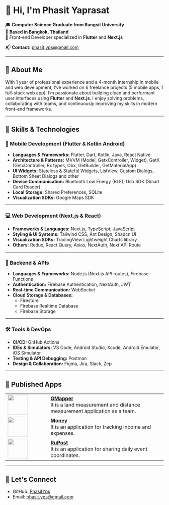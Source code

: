 # 👋 Hi, I'm Phasit Yaprasat

🎓 **Computer Science Graduate from Rangsit University**  
📍 **Based in Bangkok, Thailand**  
💼 Front-end Developer specialized in **Flutter** and **Next.js** 

📬 **Contact:** [phasit.yps@gmail.com](mailto:phasit.yps@gmail.com)

---

## 🚀 About Me

With 1 year of professional experience and a 4-month internship in mobile and web development, I’ve worked on 6 freelance projects (5 mobile apps, 1 full-stack web app). I’m passionate about building clean and performant user interfaces using **Flutter** and **Next.js**. I enjoy solving problems, collaborating with teams, and continuously improving my skills in modern front-end frameworks.

---
## 💼 Skills & Technologies

### 📱 Mobile Development (Flutter & Kotlin Android)

- **Languages & Frameworks:** Flutter, Dart, Kotlin, Java, React Native
- **Architecture & Patterns:** MVVM (Model, GetxController, Widget), GetX (GetxController, Rx types, Obx, GetBuilder, GetMaterialApp) 
- **UI Widgets:** Stateless & Stateful Widgets, ListView, Custom Dialogs, Bottom Sheet Dialogs and other
- **Device Communication:** Bluetooth Low Energy (BLE), Usb SDK (Smart Card Reader)  
- **Local Storage:** Shared Preferences, SQLite  
- **Visualization SDKs:** Google Maps SDK

---

### 💻 Web Development (Next.js & React)

- **Frameworks & Languages:** Next.js, TypeScript, JavaScript
- **Styling & UI Systems:** Tailwind CSS, Ant Design, Shadcn UI
- **Visualization SDKs:** TradingView Lightweight Charts library
- **Others:** Redux, React Query, Axios, NextAuth, Next API Route
  
---

### 🔧 Backend & APIs

- **Languages & Frameworks:** Node.js (Next.js API routes), Firebase Functions  
- **Authentication:** Firebase Authentication, NextAuth, JWT  
- **Real-time Communication:** WebSocket  
- **Cloud Storage & Databases:**  
  - Firestore  
  - Firebase Realtime Database  
  - Firebase Storage

---

### 🛠 Tools & DevOps

- **CI/CD:** GitHub Actions  
- **IDEs & Simulators:** VS Code, Android Studio, Xcode, Android Emulator, iOS Simulator  
- **Testing & API Debugging:** Postman  
- **Design & Collaboration:** Figma, Jira, Slack, Zep

---

## 📱 Published Apps

<table>
  <tr>
    <td width="120">
      <img src="https://play-lh.googleusercontent.com/zMARYTYOuPh2jzpelXrIx9ff3E858X1qzXEQfMf7Y5wM-6JOPGVo-Xxn49difXNJ638=w480-h960-rw" width="64" />
    </td>
    <td>
      <b><a href="https://play.google.com/store/apps/details?id=com.gis.map.survey.gmaps&hl=th">GMapper</a></b><br/>
      It is a land measurement and distance measurement application as a team.
    </td>
  </tr>
  <tr>
    <td width="120">
      <img src="https://play-lh.googleusercontent.com/l4CqwYpFJ00VwFjSD6DfYWgL79uerBBJpjGoxwfmOqjqPHKqNmvWZvHzIzs0ewJKRw=w480-h960-rw" width="64" />
    </td>
    <td>
      <b><a href="https://play.google.com/store/apps/details?id=com.phasit.money&hl=th">Money</a></b><br/>
      It is an application for tracking income and expenses.
    </td>
  </tr>
  <tr>
    <td width="120">
      <img src="https://play-lh.googleusercontent.com/LzGkU9oVfmzoZ4NW4cG8ttSBc1i3tKeE6stUldoTUWRSw3KafEDvIP0_MeSRHZW6GWM=w480-h960-rw" width="64" />
    </td>
    <td>
      <b><a href="https://play.google.com/store/apps/details?id=com.phasit.rupost&hl=th">RuPost</a></b><br/>
      It is an application for sharing daily event coordinates.
    </td>
  </tr>
</table>

---


## 🔗 Let's Connect

- GitHub: [PhasitYps](https://github.com/PhasitYps)  
- Email: [phasit.yps@gmail.com](mailto:phasit.yps@gmail.com)

